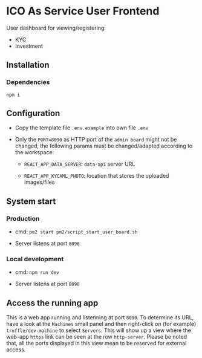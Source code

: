 # ICO As Service User Frontend

User dashboard for viewing/registering:

  - KYC
  - Investment

## Installation 

### Dependencies

`npm i`

## Configuration

  - Copy the template file `.env.example` into own file `.env`

  - Only the `PORT=8090` as HTTP port of the `admin board` might not be changed, the following params must be changed/adapted according to the workspace: 

    - `REACT_APP_DATA_SERVER`: `data-api` server URL

    - `REACT_APP_KYCAML_PHOTO`: location that stores the uploaded images/files

## System start

### Production

  - cmd: `pm2 start pm2/script_start_user_board.sh`

  - Server listens at port `8090`

### Local development

  - cmd: `npm run dev`

  - Server listens at port `8090`

## Access the running app

This is a web app running and listenning at port `8090`.
To determine its URL, have a look at the `Machines` small panel and then right-click on (for example) `truffle/dev-machine` to select `Servers`. This will show up a view where the web-app `https` link can be seen at the
row `http-server`. Please be noted that, all the ports displayed in this view mean to be reserved for external access.

